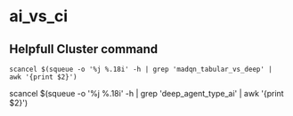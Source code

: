 # ai_vs_ci

## Helpfull Cluster command

```
scancel $(squeue -o '%j %.18i' -h | grep 'madqn_tabular_vs_deep' |  awk '{print $2}')
```

scancel $(squeue -o '%j %.18i' -h | grep 'deep_agent_type_ai' |  awk '{print $2}')